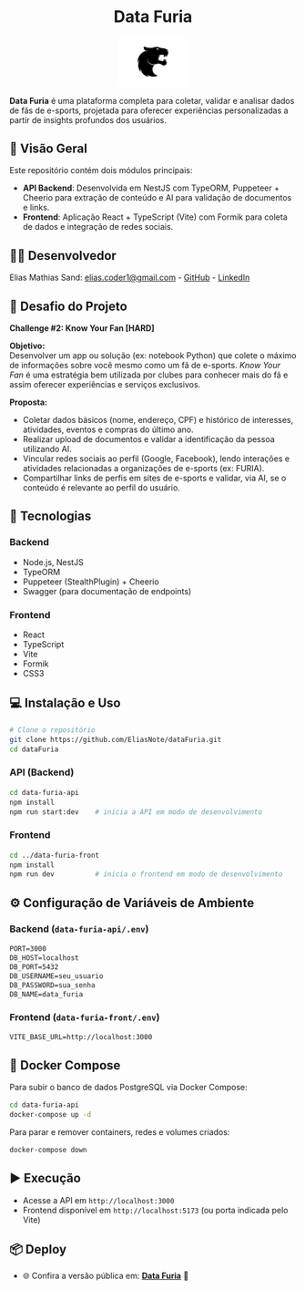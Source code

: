 <h1 align="center">Data Furia</h1>

<p align="center">
  <img src="https://raw.githubusercontent.com/EliasNote/chatFuria/main/chat-front/src/assets/logo.svg" alt="Data Furia Logo" width="120"/>
</p>

**Data Furia** é uma plataforma completa para coletar, validar e analisar dados de fãs de e-sports, projetada para oferecer experiências personalizadas a partir de insights profundos dos usuários.

## 📖 Visão Geral

Este repositório contém dois módulos principais:

- **API Backend**: Desenvolvida em NestJS com TypeORM, Puppeteer + Cheerio para extração de conteúdo e AI para validação de documentos e links.
- **Frontend**: Aplicação React + TypeScript (Vite) com Formik para coleta de dados e integração de redes sociais.

## 👨‍💻 Desenvolvedor

Elias Mathias Sand: [elias.coder1@gmail.com](mailto:elias.coder1@gmail.com) - [GitHub](https://github.com/EliasNote) - [LinkedIn](https://www.linkedin.com/in/elias-mathias-sand/)

## 🎯 Desafio do Projeto

**Challenge #2: Know Your Fan [HARD]**

**Objetivo:**  
Desenvolver um app ou solução (ex: notebook Python) que colete o máximo de informações sobre você mesmo como um fã de e-sports. _Know Your Fan_ é uma estratégia bem utilizada por clubes para conhecer mais do fã e assim oferecer experiências e serviços exclusivos.

**Proposta:**

- Coletar dados básicos (nome, endereço, CPF) e histórico de interesses, atividades, eventos e compras do último ano.
- Realizar upload de documentos e validar a identificação da pessoa utilizando AI.
- Vincular redes sociais ao perfil (Google, Facebook), lendo interações e atividades relacionadas a organizações de e-sports (ex: FURIA).
- Compartilhar links de perfis em sites de e-sports e validar, via AI, se o conteúdo é relevante ao perfil do usuário.

## 🚀 Tecnologias

### Backend

- Node.js, NestJS
- TypeORM
- Puppeteer (StealthPlugin) + Cheerio
- Swagger (para documentação de endpoints)

### Frontend

- React
- TypeScript
- Vite
- Formik
- CSS3

## 💻 Instalação e Uso

```bash
# Clone o repositório
git clone https://github.com/EliasNote/dataFuria.git
cd dataFuria
```

### API (Backend)

```bash
cd data-furia-api
npm install
npm run start:dev    # inicia a API em modo de desenvolvimento
```

### Frontend

```bash
cd ../data-furia-front
npm install
npm run dev          # inicia o frontend em modo de desenvolvimento
```

## ⚙️ Configuração de Variáveis de Ambiente

### Backend (`data-furia-api/.env`)

```
PORT=3000
DB_HOST=localhost
DB_PORT=5432
DB_USERNAME=seu_usuario
DB_PASSWORD=sua_senha
DB_NAME=data_furia
```

### Frontend (`data-furia-front/.env`)

```
VITE_BASE_URL=http://localhost:3000
```

## 🐳 Docker Compose

Para subir o banco de dados PostgreSQL via Docker Compose:

```bash
cd data-furia-api
docker-compose up -d
```

Para parar e remover containers, redes e volumes criados:

```bash
docker-compose down
```

## ▶️ Execução

- Acesse a API em `http://localhost:3000`
- Frontend disponível em `http://localhost:5173` (ou porta indicada pelo Vite)

## 📦 Deploy

- 🌐 Confira a versão pública em: **[Data Furia](https://eliasnote.github.io/dataFuria/)** 🚀
